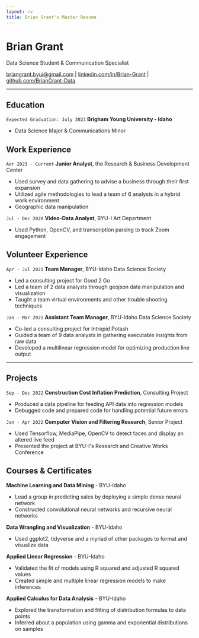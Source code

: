 ```yaml
---
layout: cv
title: Brian Grant's Master Resume
---
```

# Brian Grant
Data Science Student & Communication Specialist

<div id="webaddress">
<a href="mailto:briangrant.byui@gmail.com">briangrant.byui@gmail.com</a>
| <a href="https://linkedin.com/in/brian-grant">linkedin.com/in/Brian-Grant</a>
| <a href="https://github.com/BrianGrant-Data">github.com/BrianGrant-Data</a>
</div>

<!-- https://www.monique.tech/the-art-of-markdown -->


---


## Education 
`Expected Graduation: July 2023`
__Brigham Young University - Idaho__
- Data Science Major & Communications Minor


## Work Experience
`Aor 2023 - Current`
__Junior Analyst__, the Research & Business Development Center 
- Used survey and data gathering to advise a business through their first expansion 
- Utilized agile methodologies to lead a team of 6 analysts in a hybrid work environment
- Geographic data manipulation

`Jul - Dec 2020`
__Video-Data Analyst__, BYU-I Art Department 
- Used Python, OpenCV, and transcription parsing to track Zoom engagement


## Volunteer Experience
`Apr - Jul 2021`
__Team Manager__, BYU-Idaho Data Science Society
- Led a consulting project for Good 2 Go
- Led a team of 2 data analysts through geojson data manipulation and visualization
- Taught a team virtual environments and other trouble shooting techniques

`Jan - Mar 2021`
__Assistant Team Manager__, BYU-Idaho Data Science Society
- Co-led a consulting project for Intrepid Potash
- Guided a team of 9 data analysts in gathering executable insights from raw data
- Developed a multilinear regression model for optimizing production line output


---



## Projects
`Sep - Dec 2022`
__Construction Cost Inflation Prediction__, Consulting Project
- Produced a data pipeline for feeding API data into regression models
- Debugged code and prepared code for handling potential future errors

`Jan - Apr 2022`
__Computer Vision and Filtering Research__, Senior Project
- Used Tensorflow, MediaPipe, OpenCV to detect faces and display an altered live feed 
- Presented the project at BYU-I's Research and Creative Works Conference


## Courses & Certificates
__Machine Learning and Data Mining__ - BYU-Idaho
- Lead a group in predicting sales by deploying a simple dense neural network
- Constructed convolutional neural networks and recursive neural networks

__Data Wrangling and Visualization__ - BYU-Idaho
- Used ggplot2, tidyverse and a myriad of other packages to format and visualize data

__Applied Linear Regression__ - BYU-Idaho
- Validated the fit of models using R squared and adjusted R squared values
- Created simple and multiple linear regression models to make inferences

__Applied Calculus for Data Analysis__ - BYU-Idaho
- Explored the transformation and fitting of distribution formulas to data points
- Inferred about a population using gamma and exponential distributions on samples
